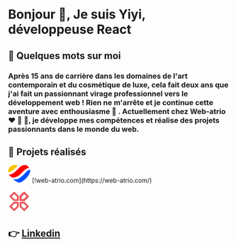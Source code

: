 <h1 align="left">Bonjour 🌈, Je suis Yiyi, développeuse React</h1>

<h2>👀 Quelques mots sur moi</h2>
  
<h3>Après 15 ans de carrière dans les domaines de l'art contemporain et du cosmétique de luxe, cela fait deux ans que j'ai fait un passionnant virage professionnel vers le développement web ! Rien ne m'arrête et je continue cette aventure avec enthousiasme 🚀 . Actuellement chez Web-atrio ❤️ 💛 💙, je développe mes compétences et réalise des projets passionnants dans le monde du web.</h2>

<h2> 👀 Projets réalisés</h2>


<p>
  <img src="https://raw.githubusercontent.com/yiyi41/yiyi41/main/assets/web-atrio-logo.png" alt="logo web-atrio" width="50" height="40">
  [!web-atrio.com](https://web-atrio.com/)
</p>


 <img src="https://raw.githubusercontent.com/yiyi41/yiyi41/main/assets/gampad-logo.png" alt="logo web-atrio" width="50" height="50">






## 👉 [Linkedin](https://www.linkedin.com/in/yiyi-plantinet/)
